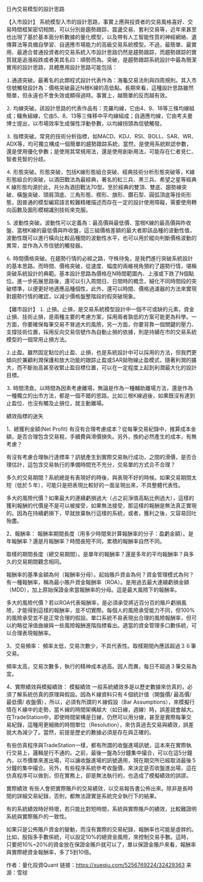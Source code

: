 日內交易模型的設計思路

【入市設計】
系統模型入市的設計思路，事實上應與投資者的交易風格喜好、交易時間框架密切相關，可以分別是趨勢跟踪、震盪交易、套利交易等，近年來甚至也出現了基於基本面分析數據的量化模型，以及帶有人工智能性質的神經網絡、遺傳算法等具備自學習、自適應市場能力的高級交易系統模型。不過，最簡單、最實用、最適合普通投資者的交易系統入市設計思路仍然是趨勢跟踪，而趨勢跟踪的實質就是追漲殺跌或者美其名曰：順勢而為。突破，是趨勢跟踪系統設計中最為簡潔實用的設計思路，具體應用設計思路可能包括：

⒈通道突破。最著名的此類程式設計代表作為：海龜交易法則與四周規則。其入市信號觸發設計為：價格突破最近N根K線的高低點。長期來看，這種設計思路雖然簡單，但永遠也不會失效或顯得過時。事實上，越簡單的反而越有效。

⒉ 均線突破。該設計思路的代表作品有：克羅均線，它由4、9、18等三條均線組成；鱷魚組線，它由5、8、13等三條移中平均線組成；自適應均線，它由考夫曼博士提出，以市場效率生成彈性浮動參數，以均線拐頭為信號觸發。

⒊ 指標突破。常見的技術分析指標，如MACD、KDJ、RSI、BOLL、SAR、WR、ADX等，均可獨立構成一個簡單的趨勢跟踪系統，當然，是使用系統默認參數，還是使用優化參數；是使用其常規用法，還是使用創新用法，可能存在仁者見仁、智者見智的分歧。

⒋ 形態突破。形態突破，包括K線形態組合突破、經典技術分析形態突破等，K線形態組合的突破，以酒田戰法為最經典，著名的紅三兵、黑三兵、希望之星等經典K 線形態均源於此，共分為酒田戰法70型。至於經典的雙頂、雙底、趨勢線突破、橫盤突破、頭肩頂底、三角形態、楔形、旗形、鑽石型、圓弧頂底等技術形態，因普通的模型編寫語言較難精確描述而存在一定的設計使用障礙，需要使用轉向函數及圖形模糊識別技術來克服。

⒌ 波動性突破。波動性可以定義為：最高價與最低價、當根K線的最高價與昨收盤、當根K線的最低價與昨收盤，這三組價格差額的最大者即該品種的波動性值，波動性既可以進行橫向比較品種間的波動性水平，也可以用於縱向判斷價格波動的異常，並作為入市信號的觸發器。

⒍ 時間價格突破。在趨勢行情的必經之路，守株待兔，是我們進行突破系統設計的基本思路。而時間、價格突破，從速度、幅度的兩維視角預約了趨勢行情，堪稱突破系統設計的典範。基本設計思路為價格在N時間範圍內、上漲或下跌了N個點位。進一步拓展思路後，還可以引入周間日、日間時的概念，細化不同時間段的突破標準，以便更好地適應品種個性，此外，還可以時間、價格過濾器的方法來實現對趨勢行情的確認，以減少價格盤整階段的假突破現象。

【離市設計】
⒈ 止損。止損，是交易系統模型設計中一個不可或缺的元素，資金止損、技術止損，是兩種主要的考慮方案，採用兩者孰低的方案可能更為科學。一方面，你要確保每筆交易不冒過大的風險，另一方面，你要背靠一個關鍵的壓力、支撐技術位置，採用反向交易信號作為自動止損的依據，則是持續在市的交易系統模型的一個常用止損方法。

⒉止盈。雖然固定點位的止盈、止損，也是系統設計中可以採用的方法，但我們更傾向於兼顧利潤保護和放大功能的跟踪止盈或SAR拋物線止盈模式，隨著利潤的擴大，而不斷抬高甚至收緊止盈目標位置，可以在一定程度上起到利潤最大化的設計目標。

⒊ 時間清倉。以時間為因素考慮離場，無論是作為一種輔助離場方法，還是作為一種獨立的出市方法，都是一個不錯的思路。比如三根K線過後，如果既沒有達到止盈位、也沒有觸及止損位，就主動離場。

績效指標的迷失

1、總獲利金額(Net Profit) 
有沒有合理考慮成本？從每筆交易紀錄中，推算成本金額，是否合理包含交易稅，手續費與滑價損失。另外，換約必然產生的成本，有無考慮？

有沒有考慮合理執行達標率？訊號產生到實際交易執行成功，之間的滑價，是否合理估計，這包含交易執行的準備時間充不充分，交易單的方式合不合理？

多久的交易期間？系統總是有表現好的時後，與表現不好的時候。如果交易期間太短（低於５年），可能只是把表現比較好的一面呈現出來，不具整體代表性。

多大的風險代價？如果最大的連續虧損過大（占之前淨值高點比例過大），這樣的獲利報酬的代價是不是可以被接受，如果無法接受，那這樣的報酬是無法真正實現的。因為在持續虧損下，早就放棄執行這樣的系統，或者，獲利之後，又容易回吐殆盡。

2、報酬率：
報酬率期間長度（用多少時間來計算報酬率的分子：盈虧金額）。是年報酬率？還是月報酬率？時間長短不同，累積的報酬率自然不同。

取樣的期間長度（總交易期間）。是單年的報酬率？還是多年的平均報酬率？與多久的交易期間觀念相同。

報酬率的基準金額為何（報酬率分母）。起始賬戶資金為何？資金管理模式為何？有一種報酬率，稱為最小賬戶資金報酬率（ROA）。是用過去最大連續虧損金額（MDD），加上原始保證金來當報酬率的分母。這是最大風險下的報酬率。

多大的風險代價？若以ROA代表報酬率，是必須承受將近百分百的賬戶虧損風險，才能得到這樣的報酬率，並不切實際。每個人的風險承受能力不同，但100%的風險承受並不是正常合理的假設。單口系統不易表現出合理的風險報酬率，但可以約略從淨值曲線與一些風險報酬進階指標看出。適當的資金管理多口數係統，可以合理表現報酬率。

3、交易頻率：
頻率太低，交易次數少，不具代表性。取樣期間內應該超過３６筆交易。

頻率太高，交易次數多，執行的精神成本過高。因人而異，每日不超過３筆交易為宜。

4、實際績效與模擬績效：
模擬績效
一般系統績效多是以歷史數據來仿真的，必須了解系統仿真的原理與假設。因為Ｋ線資料只有４個統計值（開盤價/ 最高價/ 最低價/ 收盤價），所以，必須有所謂的Ｋ線假設（Bar Assumptions），來模擬行情在Ｋ線中的走勢，當Ｋ線的時間架構越大（如日線，週線）時，誤差就會越大。在TradeStation中，即使時間架構是日線，仍然可以用分線，甚至是實際每筆交易紀錄，這種用更細微的時間單位（Resolution），來仿真過去交易與績效，誤差就大為減少了。當然，前提是歷史的數據必須是存在與正確的。

有些仿真程序與TradeStation一樣，都有所謂的收盤進場訊號，這本來在實際執行交易上，邏輯是行不通的。之前，最後一盤為5分鐘集中撮合，可以在這5分鐘內，以市價單來進出場，可以讓收盤進場的訊號適用，現在期交所已經取消最後５分鐘的集中撮合。另外，有些程序系統參考收盤價，來決定是否收盤進出場，這在仿真程序可以做到，但在實務上，卻是無法執行的，也造成了模擬績效的誤謬。

實際績效
有些人會把實際賬戶的交易績效，以交易報告書公佈出來。除非是長時間的詳細交易紀錄，否則，都無法證實是系統完全執行下的結果。

有的系統績效時好時壞，若只能比對短時間，系統與實際賬戶的績效，比較難證明系統與實際賬戶的一致性。

如果只是公佈賬戶資金的變動，而沒有實際的交易紀錄，報酬率也可能是虛胖的。比如，股指多手數係統，可以設定10%的總資金風險，來控制交易手數。這時，只要把10%~20%的資金放在保證金賬戶就可以了，單以保證金賬戶來看，報酬率與實際總資金報酬率，多了5到10倍。

作者：量化投資Quant
链接：https://xueqiu.com/5256769224/32429363
来源：雪球
